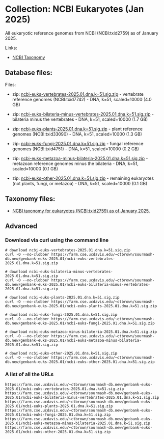 <!-- automatically generated by code in https://github.com/sourmash-bio/2025-sourmash-databases-doc-template/ -->
<!-- template file: templates/complete.md -->

# Collection: NCBI Eukaryotes (Jan 2025)

All eukaryotic reference genomes from NCBI (NCBI:txid2759) as of January 2025.

Links:

* [NCBI Taxonomy](https://www.ncbi.nlm.nih.gov/Taxonomy/Browser/wwwtax.cgi?mode=Info&id=2759&lvl=3&lin=f&keep=1&srchmode=1&unlock)

## Database files:

Files:

* zip: [ncbi-euks-vertebrates-2025.01.dna.k=51.sig.zip](https://farm.cse.ucdavis.edu/~ctbrown/sourmash-db.new/genbank-euks-2025.01/ncbi-euks-vertebrates-2025.01.dna.k=51.sig.zip) - vertebrate reference genomes (NCBI:txid7742) - DNA, k=51, scaled=10000 (4.0 GB)


* zip: [ncbi-euks-bilateria-minus-vertebrates-2025.01.dna.k=51.sig.zip](https://farm.cse.ucdavis.edu/~ctbrown/sourmash-db.new/genbank-euks-2025.01/ncbi-euks-bilateria-minus-vertebrates-2025.01.dna.k=51.sig.zip) - bilateria minus the vertebrates - DNA, k=51, scaled=10000 (1.7 GB)


* zip: [ncbi-euks-plants-2025.01.dna.k=51.sig.zip](https://farm.cse.ucdavis.edu/~ctbrown/sourmash-db.new/genbank-euks-2025.01/ncbi-euks-plants-2025.01.dna.k=51.sig.zip) - plant reference genomes (NCBI:txid33090) - DNA, k=51, scaled=10000 (1.3 GB)


* zip: [ncbi-euks-fungi-2025.01.dna.k=51.sig.zip](https://farm.cse.ucdavis.edu/~ctbrown/sourmash-db.new/genbank-euks-2025.01/ncbi-euks-fungi-2025.01.dna.k=51.sig.zip) - fungal reference genomes (NCBI:txid4751) - DNA, k=51, scaled=10000 (0.2 GB)


* zip: [ncbi-euks-metazoa-minus-bilateria-2025.01.dna.k=51.sig.zip](https://farm.cse.ucdavis.edu/~ctbrown/sourmash-db.new/genbank-euks-2025.01/ncbi-euks-metazoa-minus-bilateria-2025.01.dna.k=51.sig.zip) - metazoan reference genomes minus the bilateria - DNA, k=51, scaled=10000 (0.1 GB)


* zip: [ncbi-euks-other-2025.01.dna.k=51.sig.zip](https://farm.cse.ucdavis.edu/~ctbrown/sourmash-db.new/genbank-euks-2025.01/ncbi-euks-other-2025.01.dna.k=51.sig.zip) - remaining eukaryotes (not plants, fungi, or metazoa) - DNA, k=51, scaled=10000 (0.1 GB)



## Taxonomy files:

* [NCBI taxonomy for eukaryotes (NCBI:txid2759) as of January 2025.](https://farm.cse.ucdavis.edu/~ctbrown/sourmash-db.new/ncbi-eukaryotes.2025.01.lineages.csv)


## Advanced

### Download via curl using the command line

```shell
# download ncbi-euks-vertebrates-2025.01.dna.k=51.sig.zip
curl -O --no-clobber https://farm.cse.ucdavis.edu/~ctbrown/sourmash-db.new/genbank-euks-2025.01/ncbi-euks-vertebrates-2025.01.dna.k=51.sig.zip

# download ncbi-euks-bilateria-minus-vertebrates-2025.01.dna.k=51.sig.zip
curl -O --no-clobber https://farm.cse.ucdavis.edu/~ctbrown/sourmash-db.new/genbank-euks-2025.01/ncbi-euks-bilateria-minus-vertebrates-2025.01.dna.k=51.sig.zip

# download ncbi-euks-plants-2025.01.dna.k=51.sig.zip
curl -O --no-clobber https://farm.cse.ucdavis.edu/~ctbrown/sourmash-db.new/genbank-euks-2025.01/ncbi-euks-plants-2025.01.dna.k=51.sig.zip

# download ncbi-euks-fungi-2025.01.dna.k=51.sig.zip
curl -O --no-clobber https://farm.cse.ucdavis.edu/~ctbrown/sourmash-db.new/genbank-euks-2025.01/ncbi-euks-fungi-2025.01.dna.k=51.sig.zip

# download ncbi-euks-metazoa-minus-bilateria-2025.01.dna.k=51.sig.zip
curl -O --no-clobber https://farm.cse.ucdavis.edu/~ctbrown/sourmash-db.new/genbank-euks-2025.01/ncbi-euks-metazoa-minus-bilateria-2025.01.dna.k=51.sig.zip

# download ncbi-euks-other-2025.01.dna.k=51.sig.zip
curl -O --no-clobber https://farm.cse.ucdavis.edu/~ctbrown/sourmash-db.new/genbank-euks-2025.01/ncbi-euks-other-2025.01.dna.k=51.sig.zip

```

### A list of all the URLs

```
https://farm.cse.ucdavis.edu/~ctbrown/sourmash-db.new/genbank-euks-2025.01/ncbi-euks-vertebrates-2025.01.dna.k=51.sig.zip
https://farm.cse.ucdavis.edu/~ctbrown/sourmash-db.new/genbank-euks-2025.01/ncbi-euks-bilateria-minus-vertebrates-2025.01.dna.k=51.sig.zip
https://farm.cse.ucdavis.edu/~ctbrown/sourmash-db.new/genbank-euks-2025.01/ncbi-euks-plants-2025.01.dna.k=51.sig.zip
https://farm.cse.ucdavis.edu/~ctbrown/sourmash-db.new/genbank-euks-2025.01/ncbi-euks-fungi-2025.01.dna.k=51.sig.zip
https://farm.cse.ucdavis.edu/~ctbrown/sourmash-db.new/genbank-euks-2025.01/ncbi-euks-metazoa-minus-bilateria-2025.01.dna.k=51.sig.zip
https://farm.cse.ucdavis.edu/~ctbrown/sourmash-db.new/genbank-euks-2025.01/ncbi-euks-other-2025.01.dna.k=51.sig.zip
```